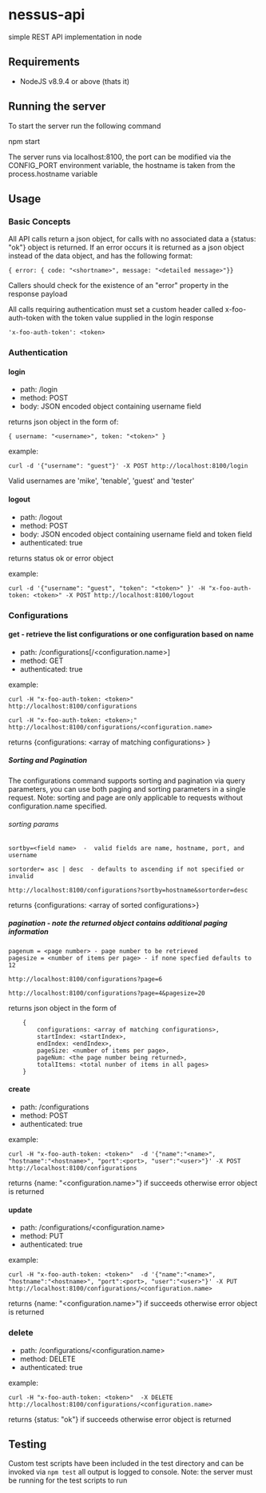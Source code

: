 # nessus-api

simple REST API implementation in node

## Requirements

* NodeJS v8.9.4 or above (thats it)

## Running the server

To start the server run the following command

npm start

The server runs via localhost:8100, the port can be modified via the CONFIG_PORT environment variable, the hostname is taken from the process.hostname variable

## Usage

### Basic Concepts

All API calls return a json object, for calls with no associated data a {status: "ok"} object is returned. If an error occurs it is returned as a json object instead of the data object, and has the following format:
 
    { error: { code: "<shortname>", message: "<detailed message>"}}
   

Callers should check for the existence of an "error" property in the response payload 

All calls requiring authentication must set a custom header called x-foo-auth-token with the token value supplied in the login response

    'x-foo-auth-token': <token>

### Authentication

#### login

* path: /login
* method: POST
* body: JSON encoded object containing username field 

returns json object in the form of:
    
    { username: "<username>", token: "<token>" }
    
example:

    curl -d '{"username": "guest"}' -X POST http://localhost:8100/login
    
Valid usernames are 'mike', 'tenable', 'guest' and 'tester'


#### logout

* path: /logout
* method: POST
* body: JSON encoded object containing username field and token field
* authenticated: true

returns status ok or error object

example:

    curl -d '{"username": "guest", "token": "<token>" }' -H "x-foo-auth-token: <token>" -X POST http://localhost:8100/logout
    
    

### Configurations

#### get  - retrieve the list configurations or one configuration based on name

* path: /configurations[/<configuration.name>]
* method: GET
* authenticated: true

example:

    curl -H "x-foo-auth-token: <token>"  http://localhost:8100/configurations

    curl -H "x-foo-auth-token: <token>;"  http://localhost:8100/configurations/<configuration.name>

returns {configurations: &lt;array of matching configurations&gt; }    


##### Sorting and Pagination

The configurations command supports sorting and pagination via query parameters, you can use both paging and sorting parameters in a single request. Note: sorting and page are only applicable to requests without configuration.name specified.

###### sorting params

    sortby=<field name>  -  valid fields are name, hostname, port, and username

    sortorder= asc | desc  - defaults to ascending if not specified or invalid

    http://localhost:8100/configurations?sortby=hostname&sortorder=desc

returns {configurations: &lt;array of sorted configurations&gt;}    

##### pagination - note the returned object contains additional paging information

    pagenum = <page number> - page number to be retrieved
    pagesize = <number of items per page> - if none specfied defaults to 12

    http://localhost:8100/configurations?page=6

    http://localhost:8100/configurations?page=4&pagesize=20
      
      
returns json object in the form of

        {   
            configurations: <array of matching configurations>, 
            startIndex: <startIndex>,  
            endIndex: <endIndex>,
            pageSize: <number of items per page>,  
            pageNum: <the page number being returned>,
            totalItems: <total nunber of items in all pages>
        } 

#### create

* path: /configurations
* method: POST
* authenticated: true
    
example:

    curl -H "x-foo-auth-token: <token>"  -d '{"name":"<name>", "hostname":"<hostname>", "port":<port>, "user":"<user>"}' -X POST http://localhost:8100/configurations

returns {name: "&lt;configuration.name&gt;"} if succeeds otherwise error object is returned 

#### update

* path: /configurations/<configuration.name>
* method: PUT
* authenticated: true
    
example:

    curl -H "x-foo-auth-token: <token>"  -d '{"name":"<name>", "hostname":"<hostname>", "port":<port>, "user":"<user>"}' -X PUT http://localhost:8100/configurations/<configuration.name>


returns {name: "&lt;configuration.name&gt;"} if succeeds otherwise error object is returned 

### delete

* path: /configurations/<configuration.name>
* method: DELETE
* authenticated: true
    
example:

    curl -H "x-foo-auth-token: <token>"  -X DELETE http://localhost:8100/configurations/<configuration.name>

returns {status: "ok"} if succeeds otherwise error object is returned 

## Testing

Custom test scripts have been included in the test directory and can be invoked via `npm test` all output is logged to console.  Note: the server must be running for the test scripts to run

    
